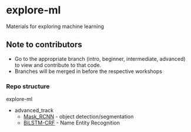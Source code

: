 # explore-ml

Materials for exploring machine learning

## Note to contributors

- Go to the appropriate branch (intro, beginner, intermediate, advanced) to view and contribute to that code.
- Branches will be merged in before the respective workshops

### Repo structure

explore-ml
- advanced_track
  * [Mask_RCNN](https://github.com/quocdat32461997/Mask_RCNN/tree/d93add1cc911b6d9a424899319ba9c74127db209) - object detection/segmentation
  * [BiLSTM-CRF](https://github.com/DSC-UTDallas/explore-ml/tree/advanced/BiLSTM-CRF) - Name Entity Recognition
